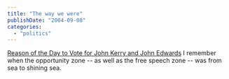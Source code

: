 ```yaml
---
title: "The way we were"
publishDate: "2004-09-08"
categories: 
  - "politics"
---
```


[Reason of the Day to Vote for John Kerry and John Edwards](http://www.thirdlayer.org/sw/vote/index.html) I remember when the opportunity zone -- as well as the free speech zone -- was from sea to shining sea.
